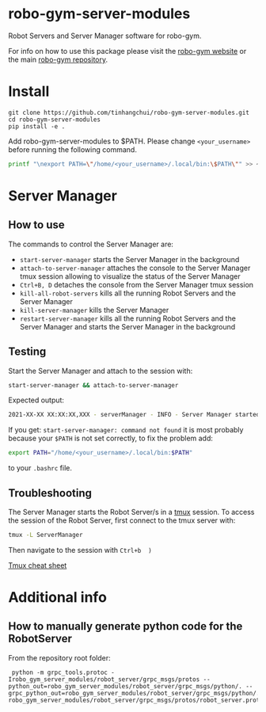 # robo-gym-server-modules

Robot Servers and Server Manager software for robo-gym.

For info on how to use this package please visit the [robo-gym website](https://sites.google.com/view/robo-gym) or the main [robo-gym repository](https://github.com/jr-robotics/robo-gym).
# Install

```
git clone https://github.com/tinhangchui/robo-gym-server-modules.git
cd robo-gym-server-modules
pip install -e .
```

Add robo-gym-server-modules to $PATH. Please change `<your_username>` before running the following command.

```bash
printf "\nexport PATH=\"/home/<your_username>/.local/bin:\$PATH\"" >> ~/.bashrc

```


# Server Manager

## How to use

The commands to control the Server Manager are:

- `start-server-manager` starts the Server Manager in the background
- `attach-to-server-manager` attaches the console to the Server Manager tmux session allowing to visualize the status of the Server Manager
- `Ctrl+B, D` detaches the console from the Server Manager tmux session
- `kill-all-robot-servers` kills all the running Robot Servers and the Server Manager
- `kill-server-manager` kills the Server Manager
- `restart-server-manager` kills all the running Robot Servers and the Server Manager and starts the Server Manager in the background

## Testing 

Start the Server Manager and attach to the session with: 

```sh
start-server-manager && attach-to-server-manager
```
Expected output:

```sh
2021-XX-XX XX:XX:XX,XXX - serverManager - INFO - Server Manager started at 50100
```

If you get: `start-server-manager: command not found` it is most probably because your `$PATH` is not set correctly, to fix the problem add:

```bash
export PATH="/home/<your_username>/.local/bin:$PATH"
```

to your `.bashrc` file. 

## Troubleshooting

The Server Manager starts the Robot Server/s in a [tmux](https://github.com/tmux/tmux/wiki) session. To access the session of the Robot Server, first connect to the tmux server with:
```sh
tmux -L ServerManager 
```
Then navigate to the session with `Ctrl+b  )`

[Tmux cheat sheet](https://tmuxcheatsheet.com/)


# Additional info

## How to manually generate python code for the RobotServer

From the repository root folder:
```
 python -m grpc_tools.protoc -Irobo_gym_server_modules/robot_server/grpc_msgs/protos --python_out=robo_gym_server_modules/robot_server/grpc_msgs/python/. --grpc_python_out=robo_gym_server_modules/robot_server/grpc_msgs/python/. robo_gym_server_modules/robot_server/grpc_msgs/protos/robot_server.proto
```

